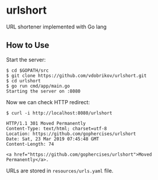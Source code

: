 # urlshort
URL shortener implemented with Go lang

## How to Use
Start the server:
```
$ cd $GOPATH/src
$ git clone https://github.com/vdobrikov/urlshort.git
$ cd urlshort
$ go run cmd/app/main.go
Starting the server on :8080
```
Now we can check HTTP redirect:
```
$ curl -i http://localhost:8080/urlshort

HTTP/1.1 301 Moved Permanently
Content-Type: text/html; charset=utf-8
Location: https://github.com/gophercises/urlshort
Date: Sat, 23 Mar 2019 07:45:48 GMT
Content-Length: 74

<a href="https://github.com/gophercises/urlshort">Moved Permanently</a>.
```
URLs are stored in ``resources/urls.yaml`` file.